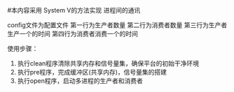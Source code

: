 #本内容采用 System V的方法实现 进程间的通讯


config文件为配置文件
	第一行为生产者数量
	第二行为消费者数量
	第三行为生产者生产一个的时间
	第四行为消费者消费一个的时间

使用步骤：
1. 执行clean程序清除共享内存和信号量集，确保平台的初始干净环境
2. 执行pre程序，完成缓冲区(共享内存)，信号量集的搭建
3. 执行open程序，启动多进程的生产者和消费者

